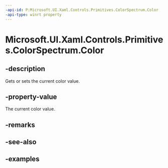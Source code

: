 ```yaml
---
-api-id: P:Microsoft.UI.Xaml.Controls.Primitives.ColorSpectrum.Color
-api-type: winrt property
---
```

<!-- Property syntax.
public Color Color { get;  set; }
-->

# Microsoft.UI.Xaml.Controls.Primitives.ColorSpectrum.Color


## -description

Gets or sets the current color value.


## -property-value

The current color value.


## -remarks


## -see-also


## -examples


